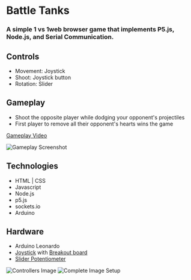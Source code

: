 # Battle Tanks
### A simple 1 vs 1web browser game that implements P5.js, Node.js, and Serial Communication.

## Controls

- Movement: Joystick
- Shoot: Joystick button
- Rotation: Slider

## Gameplay

 - Shoot the opposite player while dodging your opponent's projectiles
 - First player to remove all their opponent's hearts wins the game
 
 [Gameplay Video](https://vimeo.com/247840673)
 
 ![Gameplay Screenshot](https://chuongtam.files.wordpress.com/2017/05/screen-shot-2017-05-03-at-2-51-24-am.png?w=1512)
 
 ## Technologies
 
 - HTML | CSS
 - Javascript
 - Node.js
 - p5.js
 - sockets.io
 - Arduino
 
 ## Hardware
 
  - Arduino Leonardo
  - [Joystick](https://www.sparkfun.com/products/9032) with [Breakout board](https://www.sparkfun.com/products/9110)
  - [Slider Potentiometer](https://www.sparkfun.com/products/11621)
  
  ![Controllers Image](https://chuongtam.files.wordpress.com/2017/05/img_3205.jpg?w=2800&h=)
  ![Complete Image Setup](https://chuongtam.files.wordpress.com/2017/05/img_3208.jpg?w=1209&h=&zoom=2)
 
 
